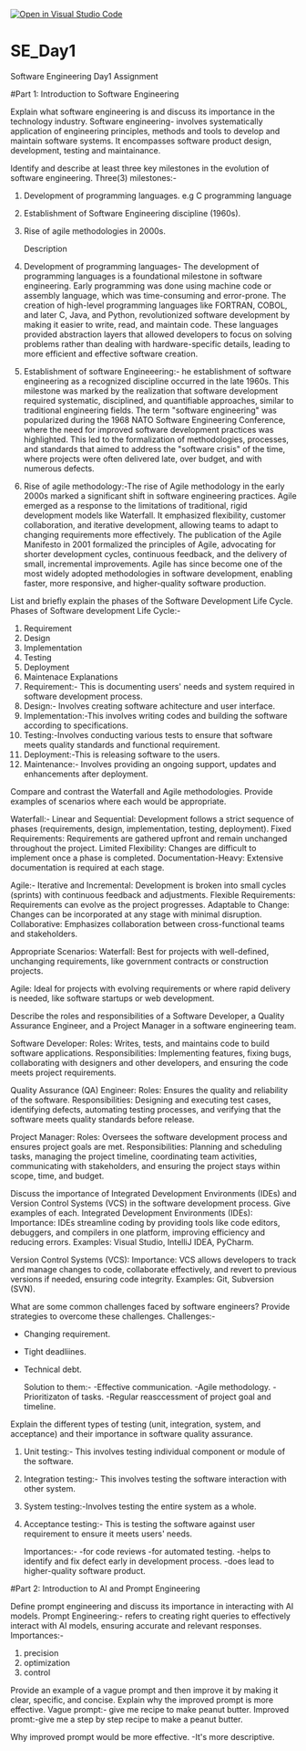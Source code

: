 [![Open in Visual Studio Code](https://classroom.github.com/assets/open-in-vscode-2e0aaae1b6195c2367325f4f02e2d04e9abb55f0b24a779b69b11b9e10269abc.svg)](https://classroom.github.com/online_ide?assignment_repo_id=15562122&assignment_repo_type=AssignmentRepo)
# SE_Day1
Software Engineering Day1 Assignment

#Part 1: Introduction to Software Engineering

Explain what software engineering is and discuss its importance in the technology industry.
Software engineering- involves systematically application of engineering principles, methods and tools to develop and maintain software systems. It encompasses software product design, development, testing and maintainance.

Identify and describe at least three key milestones in the evolution of software engineering.
Three(3) milestones:-
1. Development of programming languages. e.g C programming language
2. Establishment of Software Engineering discipline (1960s).
3. Rise of agile methodologies in 2000s.

   Description
1. Development of programming languages- The development of programming languages is a foundational milestone in software engineering. Early programming was done using machine code or assembly language, which was time-consuming and error-prone. The creation of high-level programming languages like FORTRAN, COBOL, and later C, Java, and Python, revolutionized software development by making it easier to write, read, and maintain code. These languages provided abstraction layers that allowed developers to focus on solving problems rather than dealing with hardware-specific details, leading to more efficient and effective software creation.
2. Establishment of software Engineeering:- he establishment of software engineering as a recognized discipline occurred in the late 1960s. This milestone was marked by the realization that software development required systematic, disciplined, and quantifiable approaches, similar to traditional engineering fields. The term "software engineering" was popularized during the 1968 NATO Software Engineering Conference, where the need for improved software development practices was highlighted. This led to the formalization of methodologies, processes, and standards that aimed to address the "software crisis" of the time, where projects were often delivered late, over budget, and with numerous defects.
3. Rise of agile methodology:-The rise of Agile methodology in the early 2000s marked a significant shift in software engineering practices. Agile emerged as a response to the limitations of traditional, rigid development models like Waterfall. It emphasized flexibility, customer collaboration, and iterative development, allowing teams to adapt to changing requirements more effectively. The publication of the Agile Manifesto in 2001 formalized the principles of Agile, advocating for shorter development cycles, continuous feedback, and the delivery of small, incremental improvements. Agile has since become one of the most widely adopted methodologies in software development, enabling faster, more responsive, and higher-quality software production.

List and briefly explain the phases of the Software Development Life Cycle.
 Phases of Software development Life Cycle:-
 1. Requirement
 2. Design
 3. Implementation
 4. Testing
 5. Deployment
 6. Maintenace
    Explanations
1. Requirement:- This is documenting users' needs and system required in software development process.
2. Design:- Involves creating software achitecture and user interface.
3. Implementation:-This involves writing codes and building the software according to specifications.
4. Testing:-Involves conducting various tests to ensure that software meets quality standards and functional requirement.
5. Deployment:-This is releasing software to the users.
6. Maintenance:- Involves providing an ongoing support, updates and enhancements after deployment.


Compare and contrast the Waterfall and Agile methodologies. Provide examples of scenarios where each would be appropriate.

Waterfall:-
Linear and Sequential: Development follows a strict sequence of phases (requirements, design, implementation, testing, deployment).
Fixed Requirements: Requirements are gathered upfront and remain unchanged throughout the project.
Limited Flexibility: Changes are difficult to implement once a phase is completed.
Documentation-Heavy: Extensive documentation is required at each stage.

Agile:-
Iterative and Incremental: Development is broken into small cycles (sprints) with continuous feedback and adjustments.
Flexible Requirements: Requirements can evolve as the project progresses.
Adaptable to Change: Changes can be incorporated at any stage with minimal disruption.
Collaborative: Emphasizes collaboration between cross-functional teams and stakeholders.

Appropriate Scenarios:
Waterfall:
Best for projects with well-defined, unchanging requirements, like government contracts or construction projects.

Agile:
Ideal for projects with evolving requirements or where rapid delivery is needed, like software startups or web development.


Describe the roles and responsibilities of a Software Developer, a Quality Assurance Engineer, and a Project Manager in a software engineering team.

Software Developer:
Roles: Writes, tests, and maintains code to build software applications.
Responsibilities: Implementing features, fixing bugs, collaborating with designers and other developers, and ensuring the code meets project requirements.

Quality Assurance (QA) Engineer:
Roles: Ensures the quality and reliability of the software.
Responsibilities: Designing and executing test cases, identifying defects, automating testing processes, and verifying that the software meets quality standards before release.

Project Manager:
Roles: Oversees the software development process and ensures project goals are met.
Responsibilities: Planning and scheduling tasks, managing the project timeline, coordinating team activities, communicating with stakeholders, and ensuring the project stays within scope, time, and budget.


Discuss the importance of Integrated Development Environments (IDEs) and Version Control Systems (VCS) in the software development process. Give examples of each.
Integrated Development Environments (IDEs):
Importance: IDEs streamline coding by providing tools like code editors, debuggers, and compilers in one platform, improving efficiency and reducing errors.
Examples: Visual Studio, IntelliJ IDEA, PyCharm.

Version Control Systems (VCS):
Importance: VCS allows developers to track and manage changes to code, collaborate effectively, and revert to previous versions if needed, ensuring code integrity.
Examples: Git, Subversion (SVN).


What are some common challenges faced by software engineers? Provide strategies to overcome these challenges.
Challenges:-
- Changing requirement.
- Tight deadliines.
- Technical debt.

  Solution to them:-
  -Effective communication.
  -Agile methodology.
  -Prioritizaton of tasks.
  -Regular reasccessment of project goal and timeline.

Explain the different types of testing (unit, integration, system, and acceptance) and their importance in software quality assurance.
1. Unit testing:- This involves testing individual component or module of the software.
2. Integration testing:- This involves testing the software interaction with other system.
3. System testing:-Involves testing the entire system as a whole.
4. Acceptance testing:- This is testing the software against user requirement to ensure it meets users' needs.

   Importances:-
   -for code reviews
   -for automated testing.
   -helps to identify and fix defect early in development process.
   -does lead to higher-quality software product.


#Part 2: Introduction to AI and Prompt Engineering

Define prompt engineering and discuss its importance in interacting with AI models.
Prompt Engineering:- refers to creating right queries to effectively interact with AI models, ensuring accurate and relevant responses.
Importances:-
1. precision
2. optimization
3. control


Provide an example of a vague prompt and then improve it by making it clear, specific, and concise. Explain why the improved prompt is more effective.
Vague prompt:- give me recipe to make peanut butter.
Improved promt:-give me a step by step recipe to make a peanut butter.

Why improved prompt would be more effective.
-It's more descriptive.
